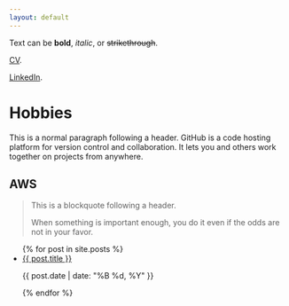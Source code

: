 ```yaml
---
layout: default
---
```


Text can be **bold**, _italic_, or ~~strikethrough~~.

[CV](https://drive.google.com/file/d/17ldxgW-yb7o9KAq5j4vBpmPXMw58_wUN/view?usp=sharing).

[LinkedIn](https://www.linkedin.com/in/dare-osewa/).

# Hobbies

This is a normal paragraph following a header. GitHub is a code hosting platform for version control and collaboration. It lets you and others work together on projects from anywhere.

## AWS

> This is a blockquote following a header.
>
> When something is important enough, you do it even if the odds are not in your favor.

<ul>
  {% for post in site.posts %}
    <li>
      <a href="{{ site.baseurl }}{{ post.url }}">{{ post.title }}</a>
      <p>{{ post.date | date: "%B %d, %Y" }}</p>
    </li>
  {% endfor %}
</ul>


